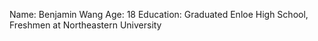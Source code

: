 Name: Benjamin Wang
Age: 18
Education: Graduated Enloe High School, Freshmen at Northeastern University

